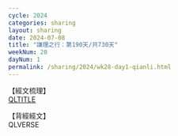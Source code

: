 ```yaml
---
cycle: 2024
categories: sharing
layout: sharing
date: 2024-07-08
title: "謙理之行：第190天/共730天"
weekNum: 28
dayNum: 1
permalink: /sharing/2024/wk28-day1-qianli.html
---
```

【經文梳理】  
[QLTITLE](QLLINK)

【背經經文】  
QLVERSE
